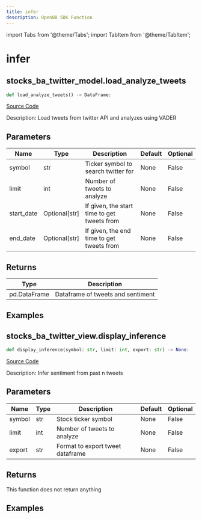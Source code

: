 ```yaml
---
title: infer
description: OpenBB SDK Function
---
```


import Tabs from '@theme/Tabs';
import TabItem from '@theme/TabItem';

# infer

<Tabs>
<TabItem value="model" label="Model" default>

## stocks_ba_twitter_model.load_analyze_tweets

```python title='openbb_terminal/decorators.py'
def load_analyze_tweets() -> DataFrame:
```
[Source Code](https://github.com/OpenBB-finance/OpenBBTerminal/tree/main/openbb_terminal/decorators.py#L23)

Description: Load tweets from twitter API and analyzes using VADER

## Parameters

| Name | Type | Description | Default | Optional |
| ---- | ---- | ----------- | ------- | -------- |
| symbol | str | Ticker symbol to search twitter for | None | False |
| limit | int | Number of tweets to analyze | None | False |
| start_date | Optional[str] | If given, the start time to get tweets from | None | False |
| end_date | Optional[str] | If given, the end time to get tweets from | None | False |

## Returns

| Type | Description |
| ---- | ----------- |
| pd.DataFrame | Dataframe of tweets and sentiment |

## Examples



</TabItem>
<TabItem value="view" label="View">

## stocks_ba_twitter_view.display_inference

```python title='openbb_terminal/common/behavioural_analysis/twitter_view.py'
def display_inference(symbol: str, limit: int, export: str) -> None:
```
[Source Code](https://github.com/OpenBB-finance/OpenBBTerminal/tree/main/openbb_terminal/common/behavioural_analysis/twitter_view.py#L29)

Description: Infer sentiment from past n tweets

## Parameters

| Name | Type | Description | Default | Optional |
| ---- | ---- | ----------- | ------- | -------- |
| symbol | str | Stock ticker symbol | None | False |
| limit | int | Number of tweets to analyze | None | False |
| export | str | Format to export tweet dataframe | None | False |

## Returns

This function does not return anything

## Examples



</TabItem>
</Tabs>